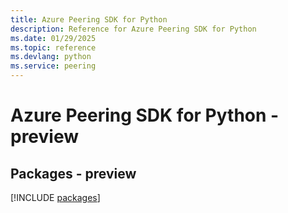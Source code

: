 ```yaml
---
title: Azure Peering SDK for Python
description: Reference for Azure Peering SDK for Python
ms.date: 01/29/2025
ms.topic: reference
ms.devlang: python
ms.service: peering
---
```

# Azure Peering SDK for Python - preview
## Packages - preview
[!INCLUDE [packages](peering-index.md)]